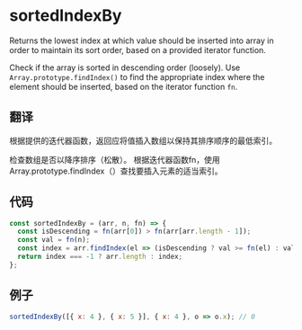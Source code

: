 # sortedIndexBy

Returns the lowest index at which value should be inserted into array in order to maintain its sort order, based on a provided iterator function.

Check if the array is sorted in descending order (loosely).
Use `Array.prototype.findIndex()` to find the appropriate index where the element should be inserted, based on the iterator function `fn`.

## 翻译

根据提供的迭代器函数，返回应将值插入数组以保持其排序顺序的最低索引。

检查数组是否以降序排序（松散）。
根据迭代器函数fn，使用Array.prototype.findIndex（）查找要插入元素的适当索引。

## 代码

```js
const sortedIndexBy = (arr, n, fn) => {
  const isDescending = fn(arr[0]) > fn(arr[arr.length - 1]);
  const val = fn(n);
  const index = arr.findIndex(el => (isDescending ? val >= fn(el) : val <= fn(el)));
  return index === -1 ? arr.length : index;
};
```

## 例子

```js
sortedIndexBy([{ x: 4 }, { x: 5 }], { x: 4 }, o => o.x); // 0
```
